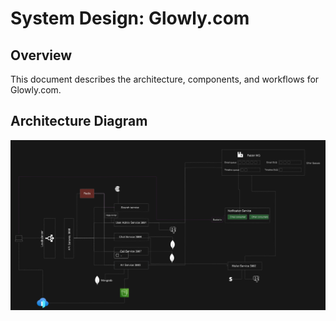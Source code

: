 # System Design: Glowly.com

## Overview
This document describes the architecture, components, and workflows for Glowly.com.

## Architecture Diagram
![Architecture Diagram](images/architecture.png)


